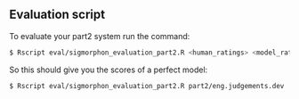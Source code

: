 ## Evaluation script

To evaluate your part2 system run the command:
```bash
$ Rscript eval/sigmorphon_evaluation_part2.R <human_ratings> <model_ratings>
```

So this should give you the scores of a perfect model:
```bash
$ Rscript eval/sigmorphon_evaluation_part2.R part2/eng.judgements.dev  part2/eng.judgements.dev
```
